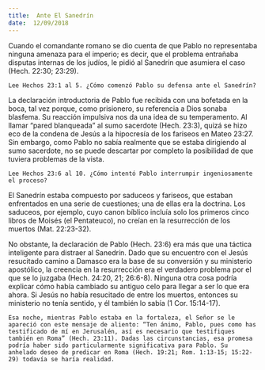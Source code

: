 ```yaml
---
title:  Ante El Sanedrín
date:  12/09/2018
---
```


Cuando el comandante romano se dio cuenta de que Pablo no representaba ninguna amenaza para el imperio; es decir, que el problema entrañaba disputas internas de los judíos, le pidió al Sanedrín que asumiera el caso (Hech. 22:30; 23:29).

`Lee Hechos 23:1 al 5. ¿Cómo comenzó Pablo su defensa ante el Sanedrín?`

La declaración introductoria de Pablo fue recibida con una bofetada en la boca, tal vez porque, como prisionero, su referencia a Dios sonaba blasfema. Su reacción impulsiva nos da una idea de su temperamento. Al llamar “pared blanqueada” al sumo sacerdote (Hech. 23:3), quizá se hizo eco de la condena de Jesús a la hipocresía de los fariseos en Mateo 23:27. Sin embargo, como Pablo no sabía realmente que se estaba dirigiendo al sumo sacerdote, no se puede descartar por completo la posibilidad de que tuviera problemas de la vista.

`Lee Hechos 23:6 al 10. ¿Cómo intentó Pablo interrumpir ingeniosamente el proceso?`

El Sanedrín estaba compuesto por saduceos y fariseos, que estaban enfrentados en una serie de cuestiones; una de ellas era la doctrina. Los saduceos, por ejemplo, cuyo canon bíblico incluía solo los primeros cinco libros de Moisés (el Pentateuco), no creían en la resurrección de los muertos (Mat. 22:23-32).

No obstante, la declaración de Pablo (Hech. 23:6) era más que una táctica inteligente para distraer al Sanedrín. Dado que su encuentro con el Jesús resucitado camino a Damasco era la base de su conversión y su ministerio apostólico, la creencia en la resurrección era el verdadero problema por el que se lo juzgaba (Hech. 24:20, 21; 26:6-8). Ninguna otra cosa podría explicar cómo había cambiado su antiguo celo para llegar a ser lo que era ahora. Si Jesús no había resucitado de entre los muertos, entonces su ministerio no tenía sentido, y él también lo sabía (1 Cor. 15:14-17).

`Esa noche, mientras Pablo estaba en la fortaleza, el Señor se le apareció con este mensaje de aliento: “Ten ánimo, Pablo, pues como has testificado de mí en Jerusalén, así es necesario que testifiques también en Roma” (Hech. 23:11). Dadas las circunstancias, esa promesa podría haber sido particularmente significativa para Pablo. Su anhelado deseo de predicar en Roma (Hech. 19:21; Rom. 1:13-15; 15:22-29) todavía se haría realidad.`